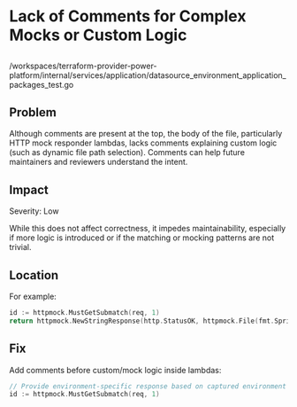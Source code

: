 # Lack of Comments for Complex Mocks or Custom Logic

##

/workspaces/terraform-provider-power-platform/internal/services/application/datasource_environment_application_packages_test.go

## Problem

Although comments are present at the top, the body of the file, particularly HTTP mock responder lambdas, lacks comments explaining custom logic (such as dynamic file path selection). Comments can help future maintainers and reviewers understand the intent.

## Impact

Severity: Low

While this does not affect correctness, it impedes maintainability, especially if more logic is introduced or if the matching or mocking patterns are not trivial.

## Location

For example:

```go
id := httpmock.MustGetSubmatch(req, 1)
return httpmock.NewStringResponse(http.StatusOK, httpmock.File(fmt.Sprintf("tests/datasource/environment_application_packages/Validate_Read/get_environment_%s.json", id)).String()), nil
```

## Fix

Add comments before custom/mock logic inside lambdas:

```go
// Provide environment-specific response based on captured environment ID.
id := httpmock.MustGetSubmatch(req, 1)
```
